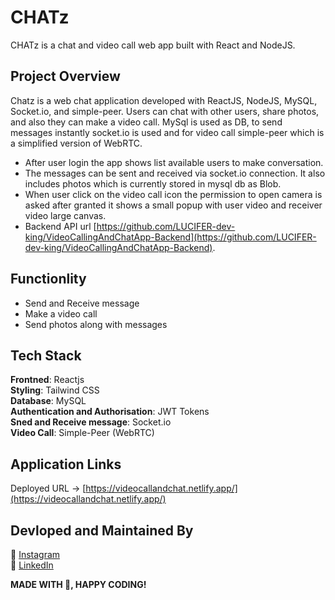 # CHATz

CHATz is a chat and video call web app built with React and NodeJS.

## Project Overview

Chatz is a web chat application developed with ReactJS, NodeJS, MySQL, Socket.io, and simple-peer. Users can chat with other users, share photos, and also they can make a video call. MySql is used as DB, to send messages instantly socket.io is used and for video call simple-peer which is a simplified version of WebRTC.

- After user login the app shows list available users to make conversation.
- The messages can be sent and received via socket.io connection. It also includes photos which is currently stored in mysql db as Blob.
- When user click on the video call icon the permission to open camera is asked after granted it shows a small popup with user video and receiver video large canvas.
- Backend API url [https://github.com/LUCIFER-dev-king/VideoCallingAndChatApp-Backend](https://github.com/LUCIFER-dev-king/VideoCallingAndChatApp-Backend).

## Functionlity

- Send and Receive message
- Make a video call
- Send photos along with messages

## Tech Stack

<b>Frontned</b>: Reactjs
<br>
<b>Styling</b>: Tailwind CSS
<br>
<b>Database</b>: MySQL
<br>
<b>Authentication and Authorisation</b>: JWT Tokens
<br>
<b>Sned and Receive message</b>: Socket.io
<br>
<b>Video Call</b>: Simple-Peer (WebRTC)
<br>

## Application Links

Deployed URL -> [https://videocallandchat.netlify.app/](https://videocallandchat.netlify.app/)
<br>

## Devloped and Maintained By

📸 [Instagram](https://www.instagram.com/lucifer_the_king/?hl=en) <br />
🧳 [LinkedIn](https://www.linkedin.com/in/nihal-ahamed-m-s-7b6808190/)
<br>

**MADE WITH 💖, HAPPY CODING!**
